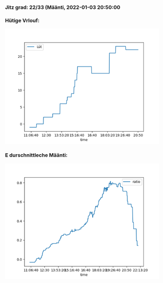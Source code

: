 ### Jitz grad: 22/33 (Määnti, 2022-01-03 20:50:00

### Hütige Vrlouf:
![Graph](Today.png)

### E durschnittleche Määnti:
![Graph](Määnti.png)